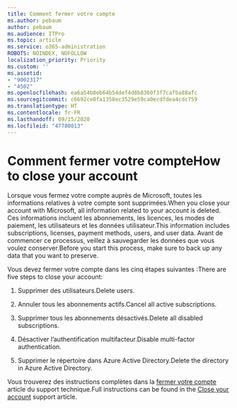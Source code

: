 ```yaml
---
title: Comment fermer votre compte
ms.author: pebaum
author: pebaum
ms.audience: ITPro
ms.topic: article
ms.service: o365-administration
ROBOTS: NOINDEX, NOFOLLOW
localization_priority: Priority
ms.custom: ''
ms.assetid:
- "9002317"
- "4502"
ms.openlocfilehash: ea6a54b8eb64b54def4d8b8360f3f7cafba88afc
ms.sourcegitcommit: c6692ce0fa1358ec3529e59ca0ecdfdea4cdc759
ms.translationtype: HT
ms.contentlocale: fr-FR
ms.lasthandoff: 09/15/2020
ms.locfileid: "47780813"
---
```

# <a name="how-to-close-your-account"></a><span data-ttu-id="23743-102">Comment fermer votre compte</span><span class="sxs-lookup"><span data-stu-id="23743-102">How to close your account</span></span>

<span data-ttu-id="23743-103">Lorsque vous fermez votre compte auprès de Microsoft, toutes les informations relatives à votre compte sont supprimées.</span><span class="sxs-lookup"><span data-stu-id="23743-103">When you close your account with Microsoft, all information related to your account is deleted.</span></span> <span data-ttu-id="23743-104">Ces informations incluent les abonnements, les licences, les modes de paiement, les utilisateurs et les données utilisateur.</span><span class="sxs-lookup"><span data-stu-id="23743-104">This information includes subscriptions, licenses, payment methods, users, and user data.</span></span> <span data-ttu-id="23743-105">Avant de commencer ce processus, veillez à sauvegarder les données que vous voulez conserver.</span><span class="sxs-lookup"><span data-stu-id="23743-105">Before you start this process, make sure to back up any data that you want to preserve.</span></span>

<span data-ttu-id="23743-106">Vous devez fermer votre compte dans les cinq étapes suivantes :</span><span class="sxs-lookup"><span data-stu-id="23743-106">There are five steps to close your account:</span></span>

1. <span data-ttu-id="23743-107">Supprimer des utilisateurs.</span><span class="sxs-lookup"><span data-stu-id="23743-107">Delete users.</span></span>

2. <span data-ttu-id="23743-108">Annuler tous les abonnements actifs.</span><span class="sxs-lookup"><span data-stu-id="23743-108">Cancel all active subscriptions.</span></span>

3. <span data-ttu-id="23743-109">Supprimer tous les abonnements désactivés.</span><span class="sxs-lookup"><span data-stu-id="23743-109">Delete all disabled subscriptions.</span></span>

4. <span data-ttu-id="23743-110">Désactiver l’authentification multifacteur.</span><span class="sxs-lookup"><span data-stu-id="23743-110">Disable multi-factor authentication.</span></span>

5. <span data-ttu-id="23743-111">Supprimer le répertoire dans Azure Active Directory.</span><span class="sxs-lookup"><span data-stu-id="23743-111">Delete the directory in Azure Active Directory.</span></span>

<span data-ttu-id="23743-112">Vous trouverez des instructions complètes dans la [fermer votre compte](https://docs.microsoft.com/microsoft-365/commerce/close-your-account) article du support technique.</span><span class="sxs-lookup"><span data-stu-id="23743-112">Full instructions can be found in the [Close your account](https://docs.microsoft.com/microsoft-365/commerce/close-your-account) support article.</span></span>
